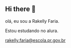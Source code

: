 ## Hi there 👋
olá, eu sou a Rakelly Faria.

Estou estudando no alura.

rakelly.faria@escola.pr.gov.br 
<!--
**Rakellyfaria/Rakellyfaria** is a ✨ _special_ ✨ repository because its `README.md` (this file) appears on your GitHub profile.
estou estudando no alura.
Here are some ideas to get you started:

- 🔭 I’m currently working on ...
- 🌱 I’m currently learning ...
- 👯 I’m looking to collaborate on ...
- 🤔 I’m looking for help with ...
- 💬 Ask me about ...
- 📫 How to reach me: ...
- 😄 Pronouns: ...
- ⚡ Fun fact: ...
-->
